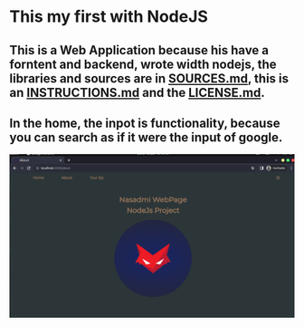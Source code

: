 # This my first with NodeJS

## This is a Web Application because his have a forntent and backend, wrote width nodejs, the libraries and sources are in [SOURCES.md](SOURCES.md), this is an [INSTRUCTIONS.md](INSTRUCTIONS.md) and the [LICENSE.md](LICENSE.md). 

## In the home, the inpot is functionality, because you can search as if it were the input of google.

![finally_result](finally_result.png)
